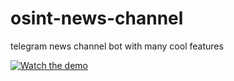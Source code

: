 # osint-news-channel

telegram news channel bot with many cool features

[![Watch the demo](https://img.youtube.com/vi/b6DXXYaQc7I/0.jpg)](https://youtu.be/b6DXXYaQc7I?si=mthZhW6grgNv37YO)
